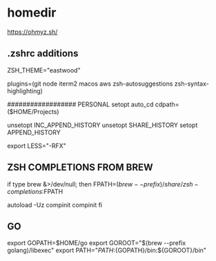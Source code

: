 # homedir

https://ohmyz.sh/

## .zshrc additions

ZSH_THEME="eastwood"

plugins=(git node iterm2 macos aws zsh-autosuggestions zsh-syntax-highlighting)

################## PERSONAL
setopt auto_cd
cdpath=($HOME/Projects)

unsetopt INC_APPEND_HISTORY
unsetopt SHARE_HISTORY
setopt APPEND_HISTORY

export LESS="-RFX"

## ZSH COMPLETIONS FROM BREW

if type brew &>/dev/null; then
  FPATH=$(brew --prefix)/share/zsh-completions:$FPATH

  autoload -Uz compinit
  compinit
fi


## GO
export GOPATH=$HOME/go
export GOROOT="$(brew --prefix golang)/libexec"
export PATH="$PATH:${GOPATH}/bin:${GOROOT}/bin"
